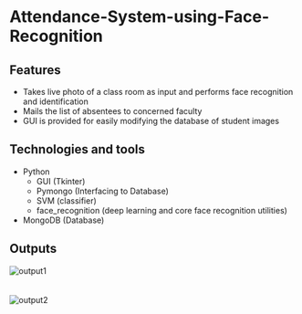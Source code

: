# Attendance-System-using-Face-Recognition

## Features
- Takes live photo of a class room as input and performs face recognition and identification 
- Mails the list of absentees to concerned faculty
- GUI is provided for easily modifying the database of student images

## Technologies and tools
- Python 
  - GUI (Tkinter)
  - Pymongo (Interfacing to Database)
  - SVM (classifier)
  - face_recognition (deep learning and core face recognition utilities)
- MongoDB (Database)

## Outputs
![output1]()
</br></br></br>
![output2]()
